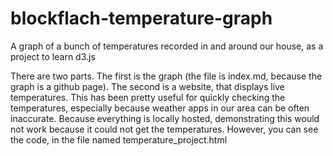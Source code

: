 # blockflach-temperature-graph
A graph of a bunch of temperatures recorded in and around our house, as a project to learn d3.js

There are two parts. The first is the graph (the file is index.md, because the graph is a github page). The second is a website, that displays live temperatures. This has been pretty useful for quickly checking the temperatures, especially because weather apps in our area can be often inaccurate. Because everything is locally hosted, demonstrating this would not work because it could not get the temperatures. However, you can see the code, in the file named temperature_project.html
